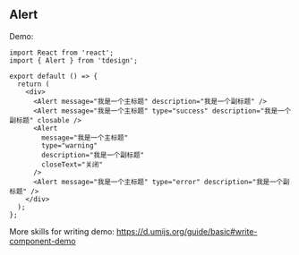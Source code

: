 ## Alert

Demo:

```tsx
import React from 'react';
import { Alert } from 'tdesign';

export default () => {
  return (
    <div>
      <Alert message="我是一个主标题" description="我是一个副标题" />
      <Alert message="我是一个主标题" type="success" description="我是一个副标题" closable />
      <Alert
        message="我是一个主标题"
        type="warning"
        description="我是一个副标题"
        closeText="关闭"
      />
      <Alert message="我是一个主标题" type="error" description="我是一个副标题" />
    </div>
  );
};
```

More skills for writing demo: https://d.umijs.org/guide/basic#write-component-demo
